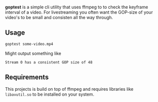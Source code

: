 **goptest** is a simple cli utility that uses ffmpeg to to check the keyframe interval of a video. For livestreaming you often want the GOP-size of your video's to be small and consisten all the way through.

## Usage

```bash
goptest some-video.mp4
```

Might output something like

```
Stream 0 has a consistent GOP size of 48
```

## Requirements

This projects is build on top of ffmpeg and requires libraries like `libavutil.so` to be installed on your system.

